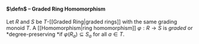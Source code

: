 #### $\defn$ – Graded Ring Homomorphism
Let $R$ and $S$ be $T$-[[Graded Ring|graded rings]] with the same grading monoid $T$. A [[Homomorphism|ring homomorphism]] $\varphi:R\to S$ is *graded* or *degree-preserving *if $\varphi(R_a) \subseteq S_{a}$ for all $a \in T$.